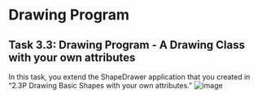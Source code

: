 # Drawing Program

## Task 3.3: Drawing Program - A Drawing Class with your own attributes
In this task, you extend the ShapeDrawer application that you created in “2.3P Drawing Basic Shapes with your own attributes.”
![image](https://github.com/user-attachments/assets/26206091-baeb-4463-a1b8-24d0ad042b34)
